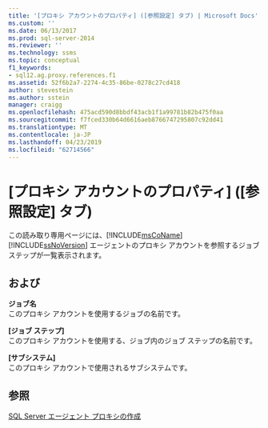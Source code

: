 ```yaml
---
title: '[プロキシ アカウントのプロパティ] ([参照設定] タブ) | Microsoft Docs'
ms.custom: ''
ms.date: 06/13/2017
ms.prod: sql-server-2014
ms.reviewer: ''
ms.technology: ssms
ms.topic: conceptual
f1_keywords:
- sql12.ag.proxy.references.f1
ms.assetid: 52f6b2a7-2274-4c35-86be-0278c27cd418
author: stevestein
ms.author: sstein
manager: craigg
ms.openlocfilehash: 475acd590d8bbdf43acb1f1a99781b82b475f0aa
ms.sourcegitcommit: f7fced330b64d6616aeb8766747295807c92dd41
ms.translationtype: MT
ms.contentlocale: ja-JP
ms.lasthandoff: 04/23/2019
ms.locfileid: "62714566"
---
```

# <a name="proxy-account-properties-references-tab"></a>[プロキシ アカウントのプロパティ] ([参照設定] タブ)
  この読み取り専用ページには、[!INCLUDE[msCoName](../../includes/msconame-md.md)] [!INCLUDE[ssNoVersion](../../includes/ssnoversion-md.md)] エージェントのプロキシ アカウントを参照するジョブ ステップが一覧表示されます。  
  
## <a name="options"></a>および  
 **ジョブ名**  
 このプロキシ アカウントを使用するジョブの名前です。  
  
 **[ジョブ ステップ]**  
 このプロキシ アカウントを使用する、ジョブ内のジョブ ステップの名前です。  
  
 **[サブシステム]**  
 このプロキシ アカウントで使用されるサブシステムです。  
  
## <a name="see-also"></a>参照  
 [SQL Server エージェント プロキシの作成](create-a-sql-server-agent-proxy.md)  
  
  
